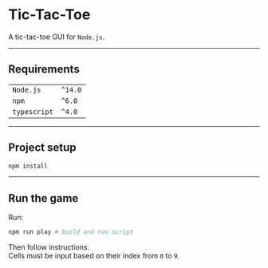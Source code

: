 # Tic-Tac-Toe

A tic-tac-toe GUI for `Node.js`.

---
## Requirements

|              |         |
|--------------|---------|
| `Node.js`    | `^14.0` |
| `npm`        | `^6.0`  |
| `typescript` | `^4.0`  |


---
## Project setup

```bash
npm install
```

---
## Run the game

Run:
```bash
npm run play # build and run script
```

Then follow instructions.  
Cells must be input based on their index from `0` to `9`.  